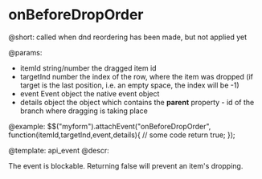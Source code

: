 onBeforeDropOrder
=============

@short: 
	called when dnd reordering has been made, but not applied yet


@params:

- itemId				string/number		the dragged item id		
- targetInd				number				the index of the row, where the item was dropped (if target is the last position, i.e. an empty space, the index will be -1)
- event					Event object		the native event object
- details 				object				the object which contains the <b>parent</b> property - id of the branch where dragging is taking place

	
@example:
$$("myform").attachEvent("onBeforeDropOrder", function(itemId,targetInd,event,details){
    // some code 
    return true;
});

@template:	api_event
@descr:

The event is blockable. Returning false will prevent an item's dropping.